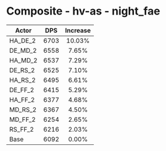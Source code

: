 # Composite - hv-as - night_fae
| Actor | DPS | Increase |
|---|:---:|:---:|
|HA_DE_2|6703|10.03%|
|DE_MD_2|6558|7.65%|
|HA_MD_2|6537|7.29%|
|DE_RS_2|6525|7.10%|
|HA_RS_2|6495|6.61%|
|DE_FF_2|6415|5.29%|
|HA_FF_2|6377|4.68%|
|MD_RS_2|6367|4.50%|
|MD_FF_2|6254|2.65%|
|RS_FF_2|6216|2.03%|
|Base|6092|0.00%|
